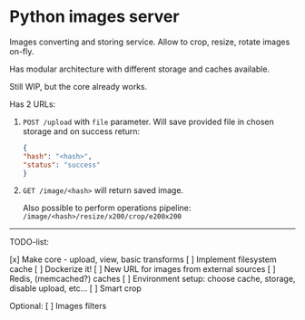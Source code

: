 # Python images server
Images converting and storing service. Allow to crop,
resize, rotate images on-fly. 

Has modular architecture with different storage and caches available.
 
Still WIP, but the core already works.

Has 2 URLs:

1. `POST /upload` with `file` parameter. Will save 
provided file in chosen storage and on success return: 
    ```json
    {
    "hash": "<hash>",
    "status": "success"
    }
    ```
  
2. `GET /image/<hash>` will return saved image.

    Also possible to perform operations pipeline:
    `/image/<hash>/resize/x200/crop/e200x200`
    
___
TODO-list:

[x] Make core - upload, view, basic transforms
[ ] Implement filesystem cache
[ ] Dockerize it!
[ ] New URL for images from external sources
[ ] Redis, (memcached?) caches
[ ] Environment setup: choose cache, storage, disable upload, etc...
[ ] Smart crop

Optional:
[ ] Images filters
